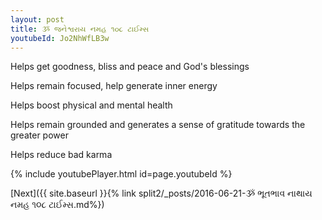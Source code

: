 ```yaml
---
layout: post
title: ૐ જનેશ્વરાય નમહ ૧૦૮ ટાઈમ્સ
youtubeId: Jo2NhWfLB3w
---
```

 
 
Helps get goodness, bliss and peace and God's blessings
 
Helps remain focused, help generate inner energy 
 
Helps boost physical and mental health 
 
Helps remain grounded and generates a sense of gratitude towards the greater power 
 
Helps reduce bad karma
 
 
 
 


{% include youtubePlayer.html id=page.youtubeId %}
 
[Next]({{ site.baseurl }}{% link  split2/_posts/2016-06-21-ૐ ભૂતભાવ નાથાય નમહ ૧૦૮ ટાઈમ્સ.md%})
 
